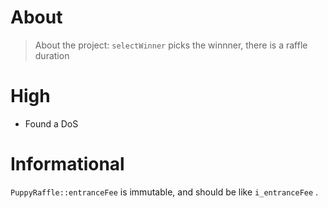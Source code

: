 # About 

>About the project: `selectWinner` picks the winnner, there is a raffle duration

# High

- Found a DoS

# Informational

`PuppyRaffle::entranceFee` is immutable, and should be like `i_entranceFee` .


